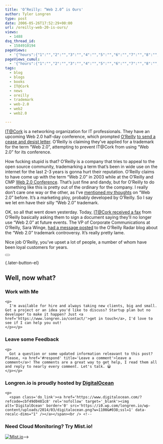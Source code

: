 ```yaml
---
title: 'O’Reilly: “Web 2.0” is Ours'
author: Tyler Longren
type: post
date: 2006-05-26T17:52:29+00:00
url: /oreilly-web-20-is-ours/
views:
  - 1488
dsq_thread_id:
  - 1584910194
pageViews:
  - '{"hours":{"1":"","2":"","3":"","4":"","5":"","6":"","7":"","8":"","9":"","10":"","11":"","12":"","13":"","14":"","15":"","16":"","17":"","18":"","19":"","20":"","21":"","22":"","23":"","24":"","25":"","26":"","27":"","28":"","29":"","30":"","31":"","32":"","33":"","34":"","35":"","36":"","37":"","38":"","39":"","40":"","41":"","42":"","43":"","44":"","45":"","46":"","47":""},"days":{"2":"","3":"","4":"","5":"","6":"","7":"","8":"","9":"","10":"","11":"","12":"","13":"","14":""},"weeks":{"3":"","4":"","5":"","6":"","7":"","8":"","9":"","10":"","11":"","12":""},"months":{"4":"","5":"","6":"","7":"","8":"","9":"","10":"","11":"","12":"","13":"","14":"","15":"","16":"","17":"","18":"","19":"","20":"","21":"","22":"","23":"","24":""}}'
pageViews_cumul:
  - '{"hours":{"1":"","2":"","3":"","4":"","5":"","6":"","7":"","8":"","9":"","10":"","11":"","12":"","13":"","14":"","15":"","16":"","17":"","18":"","19":"","20":"","21":"","22":"","23":"","24":"","25":"","26":"","27":"","28":"","29":"","30":"","31":"","32":"","33":"","34":"","35":"","36":"","37":"","38":"","39":"","40":"","41":"","42":"","43":"","44":"","45":"","46":"","47":""},"days":{"2":"","3":"","4":"","5":"","6":"","7":"","8":"","9":"","10":"","11":"","12":"","13":"","14":""},"weeks":{"3":"","4":"","5":"","6":"","7":"","8":"","9":"","10":"","11":"","12":""},"months":{"4":"","5":"","6":"","7":"","8":"","9":"","10":"","11":"","12":"","13":"","14":"","15":"","16":"","17":"","18":"","19":"","20":"","21":"","22":"","23":"","24":""}}'
tags:
  - blog
  - blogs
  - books
  - IT@Cork
  - news
  - oreilly
  - trademark
  - web-2.0
  - web2
  - web2.0

---
```

[IT@Cork][1] is a networking organization for IT professionals. They have an upcoming Web 2.0 half-day conference, which prompted [O&#8217;Reilly][2] [to send a cease and desist letter][3]. O&#8217;Reilly is claiming they&#8217;ve applied for a trademark for the term &#8220;Web 2.0&#8221;, attempting to prevent IT@Cork from using &#8220;Web 2.0&#8221; for its conference.

How fucking stupid is that? O&#8217;Reilly is a company that tries to appeal to the open source community, trademarking a term that&#8217;s been in wide use on the internet for the last 2-3 years is gonna hurt their reputation. O&#8217;Reilly claims to have come up with the term &#8220;Web 2.0&#8221; in 2003 while at the O&#8217;Reilly and CMP [Web 2.0 Conference][4]. That&#8217;s just fine and dandy, but for O&#8217;Reilly to do something like this is pretty out of the ordinary for the company. I really don&#8217;t care one way or the other, as I&#8217;ve [mentioned my thoughts][5] on &#8220;Web 2.0&#8221; before. It&#8217;s a marketing ploy, probably developed by O&#8217;Reilly. So I say we let em have their silly &#8220;Web 2.0&#8221; trademark.

OK, so all that went down yesterday. Today, [IT@Cork received a fax][6] from O&#8217;Reilly basically asking them to sign a document saying they&#8217;ll no longer use &#8220;Web 2.0&#8221; at future events. The VP of Corporate Communications at O&#8217;Reilly, Sara Winge, [had a message posted][7] to the O&#8217;Reilly Radar blog about the &#8220;Web 2.0&#8221; trademark controversy. It&#8217;s really pretty lame.

Nice job O&#8217;Reilly, you&#8217;ve upset a lot of people, a number of whom have been loyal customers for years. 

<div class="wpulike wpulike-default " >
  <div class="wp_ulike_general_class wp_ulike_is_not_liked">
    <button type="button"
					aria-label="Like Button"
					data-ulike-id="2155"
					data-ulike-nonce="90e9b74da4"
					data-ulike-type="likeThis"
					data-ulike-template="wpulike-default"
					data-ulike-display-likers="0"
					data-ulike-disable-pophover="0"
					class="wp_ulike_btn wp_ulike_put_image wp_likethis_2155"></button><span class="count-box"></span>
  </div>
</div>

[][8]{.later-button-el}

<div class='what-next'>
  <h2>
    Well, now what?
  </h2>
  
  <div class='hire'>
    <h3>
      Work with Me
    </h3>
    
    <p>
      I'm available for hire and always taking new clients, big and small. Got a project or an idea you'd like to discuss? Startup plan but no developer to make it happen? Just <a href='https://www.longren.io/contact/'>get in touch</a>, I'd love to see if I can help you out!
    </p></p>
  </div>
  
  <div class='hire'>
    <h3>
      Leave some Feedback
    </h3>
    
    <p>
      Got a question or some updated information releavant to this post? Please, <a href='#respond' title='Leave a comment'>leave a comment</a>! The comments are a great way to get help, I read them all and reply to nearly every comment. Let's talk. 😀
    </p></p>
  </div>
  
  <div class='now-what-bottom-ad'>
    <h3>
      Longren.io is proudly hosted by <a href='https://www.digitalocean.com/?refcode=cbf49d0481c8'>DigitalOcean</a>
    </h3>
    
    <p>
      <span class='do_link'><a href='https://www.digitalocean.com/?refcode=cbf49d0481c8' rel='nofollow' target='_blank'><img alt='DigitalOcean' border='0' src='https://i0.wp.com/longren.io/wp-content/uploads/2014/03/digitalocean.png?w=1100&#038;ssl=1' data-recalc-dims="1" /></a></span><br /> <!--

<h3>Need Cloud Monitoring? Try Mist.io!</h3>

<span class='do_link'><a href='http://mist.io/?ref=tyler' rel='nofollow' target='_blank'><img alt='Mist.io' border='0' src='https://i0.wp.com/longren.io/wp-content/uploads/2014/04/mistio.jpg?w=1100&#038;ssl=1' data-recalc-dims="1"></a></span>--></div> </div>

 [1]: http://www.itcork.ie/
 [2]: http://www.oreilly.com/
 [3]: http://www.tomrafteryit.net/oreilly-trademarks-web-20-and-sets-lawyers-on-itcork/
 [4]: http://www.web2con.com/web2006/
 [5]: http://www.longren.org/archives/2034
 [6]: http://www.tomrafteryit.net/oreillys-mean-spirited-response/
 [7]: http://radar.oreilly.com/archives/2006/05/controversy_about_our_web_20_s.html
 [8]: #